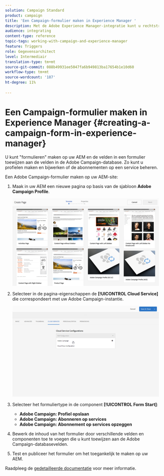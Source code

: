 ```yaml
---
solution: Campaign Standard
product: campaign
title: 'Een Campaign-formulier maken in Experience Manager '
description: Met de Adobe Experience Manager-integratie kunt u rechtstreeks in AEM formulieren maken om profielen te maken en bij te werken of abonnementen te beheren.
audience: integrating
content-type: reference
topic-tags: working-with-campaign-and-experience-manager
feature: Triggers
role: Gegevensarchitect
level: Intermediair
translation-type: tm+mt
source-git-commit: 088b49931ee5047fa6b949813ba17654b1e10d60
workflow-type: tm+mt
source-wordcount: '187'
ht-degree: 11%

---
```



# Een Campaign-formulier maken in Experience Manager {#creating-a-campaign-form-in-experience-manager}

U kunt &quot;formulieren&quot; maken op uw AEM en de velden in een formulier toewijzen aan de velden in de Adobe Campaign-database. Zo kunt u profielen maken en bijwerken of de abonnementen op een service beheren.

Een Adobe Campaign-formulier maken op uw AEM-site:

1. Maak in uw AEM een nieuwe pagina op basis van de sjabloon **Adobe Campaign Profile**.

   ![](assets/aem_content_forms.png)

1. Selecteer in de pagina-eigenschappen de **[!UICONTROL Cloud Service]** die correspondeert met uw Adobe Campaign-instantie.

   ![](assets/aem_content_forms_2.png)

1. Selecteer het formuliertype in de component **[!UICONTROL Form Start]**:

   * **Adobe Campaign: Profiel opslaan**
   * **Adobe Campaign: Abonneren op services**
   * **Adobe Campaign: Abonnement op services opzeggen**

1. Bewerk de inhoud van het formulier door verschillende velden en componenten toe te voegen die u kunt toewijzen aan de Adobe Campaign-databasevelden.
1. Test en publiceer het formulier om het toegankelijk te maken op uw AEM.

Raadpleeg de [gedetailleerde documentatie](https://docs.adobe.com/content/help/en/experience-manager-65/authoring/aem-adobe-campaign/adobe-campaign-forms.html) voor meer informatie.
